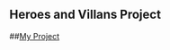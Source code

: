 Heroes and Villans Project
---------

##[My Project](https://htmlpreview.github.io/?https://github.com/OliverGage/Heroes-and-Villans/blob/master/index.html)
